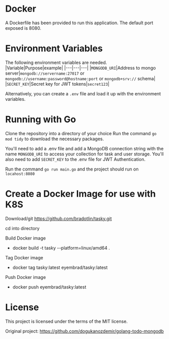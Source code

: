 # Docker
A Dockerfile has been provided to run this application.  The default port exposed is 8080.

# Environment Variables
The following environment variables are needed.
|Variable|Purpose|example|
|---|---|---|
|`MONGODB_URI`|Address to mongo server|`mongodb://servername:27017` or `mongodb://username:password@hostname:port` or `mongodb+srv://` schema|
|`SECRET_KEY`|Secret key for JWT tokens|`secret123`|

Alternatively, you can create a `.env` file and load it up with the environment variables.

# Running with Go

Clone the repository into a directory of your choice Run the command `go mod tidy` to download the necessary packages.

You'll need to add a .env file and add a MongoDB connection string with the name `MONGODB_URI` to access your collection for task and user storage.
You'll also need to add `SECRET_KEY` to the .env file for JWT Authentication.

Run the command `go run main.go` and the project should run on `locahost:8080`

# Create a Docker Image for use with K8S

Download/git https://github.com/bradotlin/tasky.git

cd into directory

Build Docker image

*  docker build -t tasky --platform=linux/amd64 .

Tag Docker image
  
*  docker tag tasky:latest eyembrad/tasky:latest

Push Docker image

*  docker push eyembrad/tasky:latest

# License

This project is licensed under the terms of the MIT license.

Original project: https://github.com/dogukanozdemir/golang-todo-mongodb
